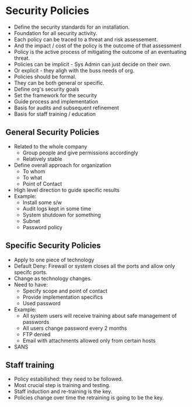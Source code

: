 # Security Policies

* Define the security standards for an installation.
* Foundation for all security activity.
* Each policy can be traced to a threat and risk assessement.
* And the impact / cost of the policy is the outcome of that assessment
* Policy is the active process of mitigating the outcome of an eventuating threat.
* Policies can be implicit - Sys Admin can just decide on their own.
* Or explicit - they aligh with the buss needs of org.
* Policies should be formal.
* They can be both general or specific.
* Define org's security goals
* Set the framework for the security
* Guide process and implementation
* Basis for audits and subsequent refinement
* Basis for staff training / education

## General Security Policies

* Related to the whole company
    * Group people and give permissions accordingly
    * Relatively stable
* Define overall approach for organization
    * To whom
    * To what
    * Point of Contact
* High level direction to guide specific results
* Example:
    * Install some s/w
    * Audit logs kept in some time
    * System shutdown for something
    * Subnet
    * Password policy

## Specific Security Policies

* Apply to one piece of technology
* Default Deny: Firewall or system closes all the ports and allow only specifc ports.
* Change as technology changes.
* Need to have:
    * Specify scope and point of contact
    * Provide implementation specifics
    * Used password
* Example:
    * All system users will receive training about safe management of passwords
    * All users change password every 2 months
    * FTP denied
    * Email with attachments allowed only from certain hosts
* SANS

## Staff training

* Policy estabilished: they need to be followed.
* Most crucial step is training and testing.
* Staff induction and re-training is the key.
* Policies change over time the retraining is going to be the key.